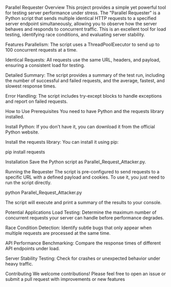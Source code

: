 Parallel Requester
Overview
This project provides a simple yet powerful tool for testing server performance under stress. The "Parallel Requester" is a Python script that sends multiple identical HTTP requests to a specified server endpoint simultaneously, allowing you to observe how the server behaves and responds to concurrent traffic. This is an excellent tool for load testing, identifying race conditions, and evaluating server stability.

Features
Parallelism: The script uses a ThreadPoolExecutor to send up to 100 concurrent requests at a time.

Identical Requests: All requests use the same URL, headers, and payload, ensuring a consistent load for testing.

Detailed Summary: The script provides a summary of the test run, including the number of successful and failed requests, and the average, fastest, and slowest response times.

Error Handling: The script includes try-except blocks to handle exceptions and report on failed requests.

How to Use
Prerequisites
You need to have Python and the requests library installed.

Install Python: If you don't have it, you can download it from the official  Python website.

Install the requests library: You can install it using pip:

pip install requests

Installation
Save the Python script as Parallel_Request_Attacker.py.

Running the Requester
The script is pre-configured to send requests to a specific URL with a defined payload and cookies. To use it, you just need to run the script directly.

python Parallel_Request_Attacker.py

The script will execute and print a summary of the results to your console.

Potential Applications
Load Testing: Determine the maximum number of concurrent requests your server can handle before performance degrades.

Race Condition Detection: Identify subtle bugs that only appear when multiple requests are processed at the same time.

API Performance Benchmarking: Compare the response times of different API endpoints under load.

Server Stability Testing: Check for crashes or unexpected behavior under heavy traffic.

Contributing
We welcome contributions! Please feel free to open an issue or submit a pull request with improvements or new features
